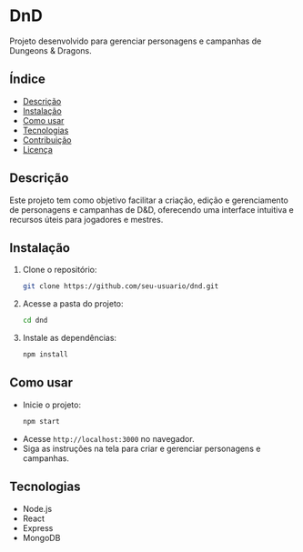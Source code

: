 # DnD

Projeto desenvolvido para gerenciar personagens e campanhas de Dungeons & Dragons.

## Índice

- [Descrição](#descrição)
- [Instalação](#instalação)
- [Como usar](#como-usar)
- [Tecnologias](#tecnologias)
- [Contribuição](#contribuição)
- [Licença](#licença)

## Descrição

Este projeto tem como objetivo facilitar a criação, edição e gerenciamento de personagens e campanhas de D&D, oferecendo uma interface intuitiva e recursos úteis para jogadores e mestres.

## Instalação

1. Clone o repositório:
   ```bash
   git clone https://github.com/seu-usuario/dnd.git
   ```
2. Acesse a pasta do projeto:
   ```bash
   cd dnd
   ```
3. Instale as dependências:
   ```bash
   npm install
   ```

## Como usar

- Inicie o projeto:
  ```bash
  npm start
  ```
- Acesse `http://localhost:3000` no navegador.
- Siga as instruções na tela para criar e gerenciar personagens e campanhas.

## Tecnologias

- Node.js
- React
- Express
- MongoDB
